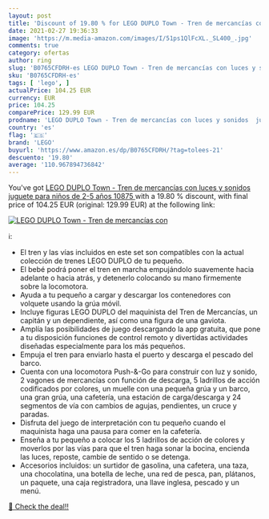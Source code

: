 ```yaml
---
layout: post
title: 'Discount of 19.80 % for LEGO DUPLO Town - Tren de mercancías con'
date: 2021-02-27 19:36:33
image: 'https://m.media-amazon.com/images/I/51ps1QlFcXL._SL400_.jpg'
comments: true
category: ofertas
author: ring
slug: 'B0765CFDRH-es LEGO DUPLO Town - Tren de mercancías con luces y sonidos...'
sku: 'B0765CFDRH-es'
tags: [ 'lego', ]
actualPrice: 104.25 EUR
currency: EUR
price: 104.25
comparePrice: 129.99 EUR
prodname: 'LEGO DUPLO Town - Tren de mercancías con luces y sonidos  juguete para niños de 2-5 años  10875 '
country: 'es'
flag: '🇪🇸'
brand: 'LEGO'
buyurl: 'https://www.amazon.es/dp/B0765CFDRH/?tag=tolees-21'
descuento: '19.80'
average: '110.967894736842'
---
```


You've got [LEGO DUPLO Town - Tren de mercancías con luces y sonidos  juguete para niños de 2-5 años  10875 ](https://www.amazon.es/dp/B0765CFDRH/?tag=tolees-21) with a  19.80 % discount, with final price of 104.25 EUR (original: 129.99 EUR) at the following link:

[![LEGO DUPLO Town - Tren de mercancías con](https://m.media-amazon.com/images/I/51ps1QlFcXL._SL400_.jpg)](https://www.amazon.es/dp/B0765CFDRH/?tag=tolees-21)

ℹ️:

- El tren y las vías incluidos en este set son compatibles con la actual colección de trenes LEGO DUPLO de tu pequeño.
- El bebé podrá poner el tren en marcha empujándolo suavemente hacia adelante o hacia atrás, y detenerlo colocando su mano firmemente sobre la locomotora.
- Ayuda a tu pequeño a cargar y descargar los contenedores con volquete usando la grúa móvil.
- Incluye figuras LEGO DUPLO del maquinista del Tren de Mercancías, un capitán y un dependiente, así como una figura de una gaviota.
- Amplía las posibilidades de juego descargando la app gratuita, que pone a tu disposición funciones de control remoto y divertidas actividades diseñadas especialmente para los más pequeños.
- Empuja el tren para enviarlo hasta el puerto y descarga el pescado del barco.
- Cuenta con una locomotora Push-&-Go para construir con luz y sonido, 2 vagones de mercancías con función de descarga, 5 ladrillos de acción codificados por colores, un muelle con una pequeña grúa y un barco, una gran grúa, una cafetería, una estación de carga/descarga y 24 segmentos de vía con cambios de agujas, pendientes, un cruce y paradas.
- Disfruta del juego de interpretación con tu pequeño cuando el maquinista haga una pausa para comer en la cafetería.
- Enseña a tu pequeño a colocar los 5 ladrillos de acción de colores y moverlos por las vías para que el tren haga sonar la bocina, encienda las luces, reposte, cambie de sentido o se detenga.
- Accesorios incluidos: un surtidor de gasolina, una cafetera, una taza, una chocolatina, una botella de leche, una red de pesca, pan, plátanos, un paquete, una caja registradora, una llave inglesa, pescado y un menú.

[🛒 Check the deal!!](https://www.amazon.es/dp/B0765CFDRH/?tag=tolees-21)
